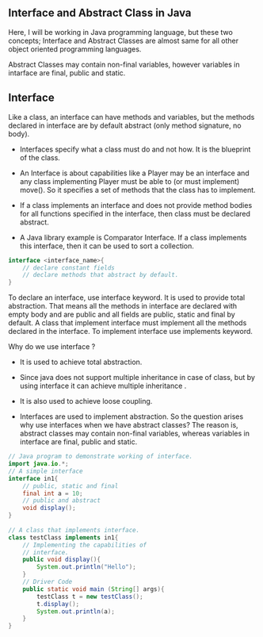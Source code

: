 ## Interface and Abstract Class in Java

Here, I will be working in Java programming language, but these two concepts; Interface and Abstract Classes are almost same for all other object oriented programming languages.

Abstract Classes may contain non-final variables, however variables in intarface are final, public and static. 

## Interface

Like a class, an interface can have methods and variables, but the methods declared in interface are by default abstract (only method signature, no body).  

- Interfaces specify what a class must do and not how. It is the blueprint of the class.

- An Interface is about capabilities like a Player may be an interface and any class implementing Player must be able to (or must implement) move(). So it specifies a set of methods that the class has to implement.

- If a class implements an interface and does not provide method bodies for all functions specified in the interface, then class must be declared abstract.

- A Java library example is Comparator Interface. If a class implements this interface, then it can be used to sort a collection.


```Java
interface <interface_name>{
    // declare constant fields
    // declare methods that abstract by default.
}
```


To declare an interface, use interface keyword. It is used to provide total abstraction. That means all the methods in interface are declared with empty body and are public and all fields are public, static and final by default. A class that implement interface must implement all the methods declared in the interface. To implement interface use implements keyword.


Why do we use interface ?

 - It is used to achieve total abstraction.

 - Since java does not support multiple inheritance in case of class, but by using interface it can achieve multiple inheritance .

- It is also used to achieve loose coupling.

- Interfaces are used to implement abstraction. So the question arises why use interfaces when we have abstract classes?
The reason is, abstract classes may contain non-final variables, whereas variables in interface are final, public and static.

```Java
// Java program to demonstrate working of interface.
import java.io.*;
// A simple interface
interface in1{
    // public, static and final
    final int a = 10;
    // public and abstract 
    void display();
}
 
// A class that implements interface.
class testClass implements in1{
    // Implementing the capabilities of
    // interface.
    public void display(){
        System.out.println("Hello");
    }
    // Driver Code
    public static void main (String[] args){
        testClass t = new testClass();
        t.display();
        System.out.println(a);
    }
}
```

